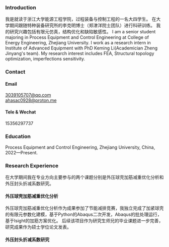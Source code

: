 ### Introduction
我是就读于浙江大学能源工程学院，过程装备与控制工程的一名大四学生。 在大学期间跟随特种装备研究所的李克明博士（郑津洋院士团队）进行科研训练。 我的研究兴趣包括有限元仿真，结构优化和缺陷敏感性。 
I am a senior student majoring in Process Equipment and Control Engineering at College of Energy Engineering, Zhejiang University. I work as a research intern in Institute of Advanced Equipment with PhD Keming Li(Academician Zheng Jinyang's team). My research interest includes FEA, Structural topology optimization, imperfections sensitivity.

### Contact
#### Email 
3039105707@qq.com\
ahasac0928@proton.me

#### Tele & Wechat
15356297737

### Education
Process Equipment and Control Engineering, Zhejiang University, China, 2022—Present.

### Research Experience
在大学期间我在专业方向主要参与的两个课题分别是外压球壳加筋减重优化分析和外压封头折减系数研究。

#### 外压球壳加筋减重优化分析
外压球壳加筋减重优化分析作为成果参加了节能减排竞赛，我独立完成了加紧球壳的有限元参数化建模，基于Python的Abaqus二次开发，Abaqus的批处理运行，基于Isight的加筋方案优化。 后续该项目作为研究生师兄的毕业课题进一步完善，研究成果作为硕士学位论文发表。

#### 外压封头折减系数研究
